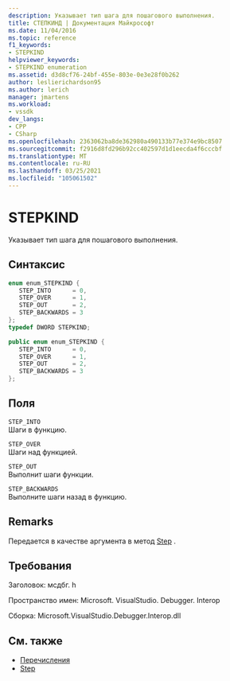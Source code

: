 ```yaml
---
description: Указывает тип шага для пошагового выполнения.
title: СТЕПКИНД | Документация Майкрософт
ms.date: 11/04/2016
ms.topic: reference
f1_keywords:
- STEPKIND
helpviewer_keywords:
- STEPKIND enumeration
ms.assetid: d3d8cf76-24bf-455e-803e-0e3e28f0b262
author: leslierichardson95
ms.author: lerich
manager: jmartens
ms.workload:
- vssdk
dev_langs:
- CPP
- CSharp
ms.openlocfilehash: 2363062ba8de362980a490133b77e374e9bc8507
ms.sourcegitcommit: f2916d8fd296b92cc402597d1d1eecda4f6cccbf
ms.translationtype: MT
ms.contentlocale: ru-RU
ms.lasthandoff: 03/25/2021
ms.locfileid: "105061502"
---
```

# <a name="stepkind"></a>STEPKIND
Указывает тип шага для пошагового выполнения.

## <a name="syntax"></a>Синтаксис

```cpp
enum enum_STEPKIND { 
   STEP_INTO      = 0,
   STEP_OVER      = 1,
   STEP_OUT       = 2,
   STEP_BACKWARDS = 3
};
typedef DWORD STEPKIND;
```

```csharp
public enum enum_STEPKIND { 
   STEP_INTO      = 0,
   STEP_OVER      = 1,
   STEP_OUT       = 2,
   STEP_BACKWARDS = 3
};
```

## <a name="fields"></a>Поля
 `STEP_INTO`\
 Шаги в функцию.

 `STEP_OVER`\
 Шаги над функцией.

 `STEP_OUT`\
 Выполнит шаги функции.

 `STEP_BACKWARDS`\
 Выполните шаги назад в функцию.

## <a name="remarks"></a>Remarks
 Передается в качестве аргумента в метод [Step](../../../extensibility/debugger/reference/idebugprocess3-step.md) .

## <a name="requirements"></a>Требования
 Заголовок: мсдбг. h

 Пространство имен: Microsoft. VisualStudio. Debugger. Interop

 Сборка: Microsoft.VisualStudio.Debugger.Interop.dll

## <a name="see-also"></a>См. также
- [Перечисления](../../../extensibility/debugger/reference/enumerations-visual-studio-debugging.md)
- [Step](../../../extensibility/debugger/reference/idebugprocess3-step.md)
